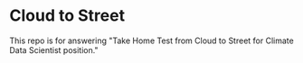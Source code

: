 # Cloud to Street

This repo is for answering "Take Home Test from Cloud to Street for Climate Data Scientist position." 
